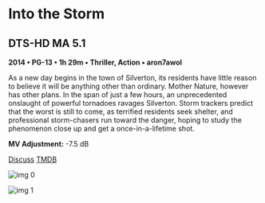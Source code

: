 # Into the Storm

## DTS-HD MA 5.1

**2014 • PG-13 • 1h 29m • Thriller, Action • aron7awol**

As a new day begins in the town of Silverton, its residents have little reason to believe it will be anything other than ordinary. Mother Nature, however has other plans. In the span of just a few hours, an unprecedented onslaught of powerful tornadoes ravages Silverton. Storm trackers predict that the worst is still to come, as terrified residents seek shelter, and professional storm-chasers run toward the danger, hoping to study the phenomenon close up and get a once-in-a-lifetime shot.

**MV Adjustment:** -7.5 dB

[Discuss](https://www.avsforum.com/threads/bass-eq-for-filtered-movies.2995212/post-57158118)  [TMDB](216282)

![img 0](https://i.imgur.com/u6MTE9r.jpg)

![img 1](https://i.imgur.com/T8WPMFU.jpg)

